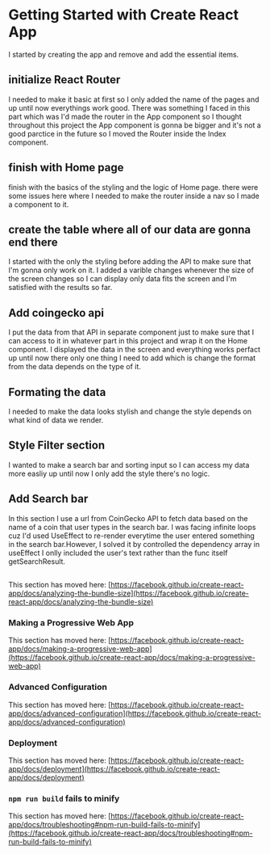 # Getting Started with Create React App

I started by creating the app and remove and add the essential items.

## initialize React Router

I needed to make it basic at first so I only added the name of the pages and up until now everythings work good.
There was something I faced in this part which was I'd made the router in the App component so I thought throughout this project the App component is gonna be bigger and it's not a good parctice in the future so I moved the Router inside the Index component.

## finish with Home page

finish with the basics of the styling and the logic of Home page.
there were some issues here where I needed to make the router inside a nav so I made a component to it.

## create the table where all of our data are gonna end there

I started with the only the styling before adding the API to make sure that I'm gonna only work on it.
I added a varible changes whenever the size of the screen changes so I can display only data fits the screen and I'm satisfied with the results so far.

## Add coingecko api

I put the data from that API in separate component just to make sure that I can access to it in whatever part in this project and wrap it on the Home component.
I displayed the data in the screen and everything works perfact up until now there only one thing I need to add which is change the format from the data depends on the type of it.

## Formating the data 

I needed to make the data looks stylish and change the style depends on what kind of data we render.

## Style Filter section

I wanted to make a search bar and sorting input so I can access my data more easliy up until now I only add the style there's no logic.

## Add Search bar

In this section I use a url from CoinGecko API to fetch data based on the name of a coin that user types in the search bar.
I was facing infinite loops cuz I'd used UseEffect to re-render everytime the user entered something in the search bar.However, I solved it by controlled the dependency array in useEffect I onlly included the user's text rather than the func itself getSearchResult.

## 

This section has moved here: [https://facebook.github.io/create-react-app/docs/analyzing-the-bundle-size](https://facebook.github.io/create-react-app/docs/analyzing-the-bundle-size)

### Making a Progressive Web App

This section has moved here: [https://facebook.github.io/create-react-app/docs/making-a-progressive-web-app](https://facebook.github.io/create-react-app/docs/making-a-progressive-web-app)

### Advanced Configuration

This section has moved here: [https://facebook.github.io/create-react-app/docs/advanced-configuration](https://facebook.github.io/create-react-app/docs/advanced-configuration)

### Deployment

This section has moved here: [https://facebook.github.io/create-react-app/docs/deployment](https://facebook.github.io/create-react-app/docs/deployment)

### `npm run build` fails to minify

This section has moved here: [https://facebook.github.io/create-react-app/docs/troubleshooting#npm-run-build-fails-to-minify](https://facebook.github.io/create-react-app/docs/troubleshooting#npm-run-build-fails-to-minify)
